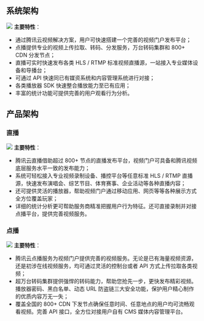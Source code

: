 ## 系统架构
![](https://mc.qcloudimg.com/static/img/22becb36cdc9021c2de44201e953e4ee/image.png)
**主要特性**：
- 通过腾讯云视频解决方案，用户可快速搭建一个完善的视频门户发布平台；
- 点播提供专业的视频上传拉取、转码、分发服务，万台转码集群和 800+ CDN 分发节点；
- 直播可实时快速发布各类 HLS / RTMP 标准视频直播源，一站接入专业媒体设备和导播台；
- 可通过 API 快速同已有媒资系统和内容管理系统进行对接；
- 各类播放器 SDK 快速整合播放能力至已有应用；
- 丰富的统计功能可提供完善的用户观看行为分析。

## 产品架构
### 直播
![](https://mc.qcloudimg.com/static/img/238b9605aa00be5a174c92faafb380ab/image.png)
**主要特性**：
- 腾讯云直播借助超过 800+ 节点的直播发布平台，视频门户可具备和腾讯视频底层服务水平一致的发布能力；
- 系统可轻松接入专业视频录制设备、播控平台等任意标准 HLS / RTMP 直播源，快速发布演唱会、综艺节目、体育赛事、企业活动等各种直播内容；
- 还可提供灵活的播放器，帮助视频门户通过移动应用、网页等等各种展示方式全方位覆盖玩家；
- 详细的统计分析更可帮助服务商精准把握用户行为特征。还可直接录制并对接点播平台，提供完善视频服务。

### 点播
![](https://mc.qcloudimg.com/static/img/e6d9b2a136cd6b6e4fbf5beaaa7735dd/image.png)
**主要特性**：
- 腾讯云点播服务为视频门户提供完善的视频服务。无论是已有海量视频资源，还是初涉在线视频服务，均可通过灵活的控制台或者 API 方式上传拉取各类视频；
- 超万台转码集群提供强悍的转码能力，帮助您抢先一步，更快发布精彩视频。播放器密码、黑白名单、动态 URL 防盗链三大安全功能，保护用户精心制作的优质内容万无一失；
- 覆盖全国的 800+ CDN 下发节点确保任意时间、任意地点的用户均可流畅观看视频。完善 API 接口，全方位对接用户自有 CMS 媒体内容管理平台。

